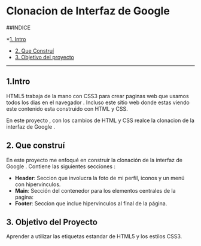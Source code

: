 #  Clonacion de Interfaz de Google

##INDICE 

*[1. Intro](https://github.com/MariaGaratachia/navegador/blob/main/README.md#1intro)
* [2. Que Construí](https://github.com/MariaGaratachia/navegador/blob/main/README.md#1intro)
* [3. Objetivo del proyecto](https://github.com/MariaGaratachia/navegador/blob/main/README.md#3-objetivo-del-proyecto)

****

## 1.Intro
HTML5 trabaja de la mano con CSS3 para crear  paginas web que usamos todos los dias en el navegador . Incluso este sitio web  donde estas viendo este contenido esta construido con HTML y CSS.

En este proyecto , con los cambios de HTML y CSS realce la clonacion de la interfaz  de Google .


## 2. Que construí
En este proyecto me enfoqué en construir la  clonación de la interfaz  de Google . Contiene las siguientes secciones :

* **Header**: Seccion que involucra la foto de mi perfil, iconos y un menú  con hipervínculos.
*  **Main**: Sección del contenedor para los elementos centrales de la pagina: 
*  **Footer**: Seccion que inclue hipervinculos  al final de la página. 

## 3. Objetivo del Proyecto
Aprender a utilizar las etiquetas estandar de HTML5 y los estilos CSS3.
